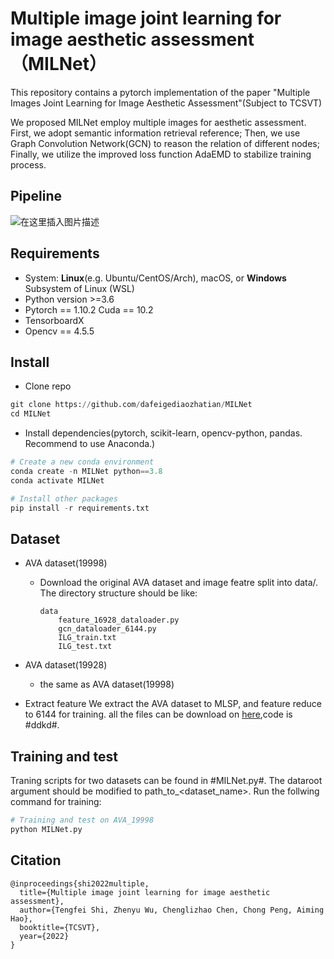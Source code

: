 # Multiple image joint learning for image aesthetic assessment（MILNet）

This repository contains a pytorch implementation of the paper "Multiple Images Joint Learning for Image Aesthetic Assessment"(Subject to TCSVT)

We proposed MILNet employ multiple images for aesthetic assessment. First, we adopt semantic information retrieval reference; Then, we use Graph Convolution Network(GCN) to reason the relation of different nodes; Finally, we utilize the improved loss function AdaEMD to stabilize training process.

## Pipeline
![在这里插入图片描述](https://img-blog.csdnimg.cn/0005050d73b4459284644d4d7c232379.png?x-oss-process=image/watermark,type_d3F5LXplbmhlaQ,shadow_50,text_Q1NETiBAaGVsbG93b3JsZF9GbHk=,size_20,color_FFFFFF,t_70,g_se,x_16#pic_center)


## Requirements
- System: **Linux**(e.g. Ubuntu/CentOS/Arch), macOS, or **Windows** Subsystem of Linux (WSL)
- Python version >=3.6
- Pytorch == 1.10.2 Cuda == 10.2 
- TensorboardX
- Opencv == 4.5.5

## Install
- Clone repo
```python
git clone https://github.com/dafeigediaozhatian/MILNet
cd MILNet
```

- Install dependencies(pytorch, scikit-learn, opencv-python, pandas. Recommend to use Anaconda.)
```python
# Create a new conda environment
conda create -n MILNet python==3.8
conda activate MILNet

# Install other packages
pip install -r requirements.txt
```


## Dataset
- AVA dataset(19998)
  - Download the original AVA dataset and image featre split into data/. The directory structure should be like:
	```
	data
		feature_16928_dataloader.py
		gcn_dataloader_6144.py
		ILG_train.txt
		ILG_test.txt
	```

- AVA dataset(19928)
  - the same as AVA dataset(19998)
- Extract feature
We extract the AVA dataset to MLSP, and feature reduce to 6144 for training. all the files can be download on [here](https://pan.baidu.com/s/1j02Of7k5_6rQQMqOaI6I3g),code is #ddkd#.



## Training and test
Traning scripts for two datasets can be found in #MILNet.py#. The dataroot argument should be modified to path_to_<dataset_name>. Run the follwing command for training:
```python
# Training and test on AVA_19998
python MILNet.py
```



## Citation
```
@inproceedings{shi2022multiple,
  title={Multiple image joint learning for image aesthetic assessment},
  author={Tengfei Shi, Zhenyu Wu, Chenglizhao Chen, Chong Peng, Aiming Hao},
  booktitle={TCSVT},
  year={2022}
}
```
